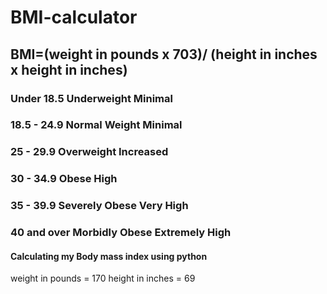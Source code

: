 # BMI-calculator
## BMI=(weight in pounds x 703)/ (height in inches x height in inches)

### Under 18.5	Underweight	Minimal
### 18.5 - 24.9	Normal Weight	Minimal
### 25 - 29.9	Overweight	Increased
### 30 - 34.9	Obese	High
### 35 - 39.9	Severely Obese	Very High
### 40 and over	Morbidly Obese	Extremely High

#### Calculating my Body mass index using  python 
weight in pounds = 170
height in inches  = 69
